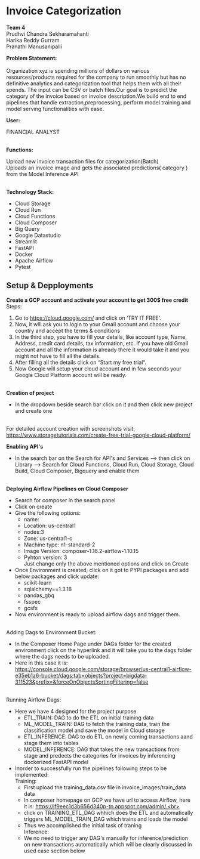 # Invoice Categorization

**Team 4**<br>
Prudhvi Chandra Sekharamahanti<br>
Harika Reddy Gurram<br>
Pranathi Manusanipalli<br>

**Problem Statement:**<br><br>
Organization xyz is spending millions of dollars on various resources/products required for the company to run smoothly but has no definitive analytics and categorization tool that helps them with all their spends. The input can be CSV or batch files.Our goal is to predict the category of the invoice based on invoice description.We build end to end pipelines that handle extraction,preprocessing, perform model training and model serving functionalities with ease.

**User:**<br>

FINANCIAL ANALYST<br><br>

**Functions:**<br>

Upload new invoice transaction files for categorization(Batch)<br>
Uploads an invoice image and gets the associated predictions( category ) from the Model Inference API<br><br>

**Technology Stack:**<br>

- Cloud Storage
- Cloud Run
- Cloud Functions
- Cloud Composer
- Big Query
- Google Datastudio
- Streamlit
- FastAPI
- Docker
- Apache Airflow
- Pytest

## Setup & Depployments

**Create a GCP account and activate your account to get 300$ free credit**<br>
Steps:
1. Go to https://cloud.google.com/ and click on ‘TRY IT FREE‘.<br>
2. Now, it will ask you to login to your Gmail account and choose your country and accept the terms & conditions<br>
3. In the third step, you have to fill your details, like account type, Name, Address, credit card details, tax information, etc. If you have old Gmail account and all the information is already there it would take it and you might not have to fill all the details.<br>
4. After filling all the details click on “Start my free trial“.<br>
5. Now Google will setup your cloud account and in few seconds your Google Cloud Platform account will be ready.<br><br>

**Creation of project**<br>
- In the dropdown beside search bar click on it and then click new project and create one<br><br>

For detailed account creation with screenshots visit: https://www.storagetutorials.com/create-free-trial-google-cloud-platform/<br>

**Enabling API's**
- In the search bar on the Search for API's and Services --> then click on Library --> Search for Cloud Functions, Cloud Run, Cloud Storage, Cloud Build, Cloud Composer, Bigquery and enable them<br><br>

**Deploying Airflow Pipelines on Cloud Composer**<br>

- Search for composer in the search panel<br>
- Click on create<br>
- Give the following options:<br>
  -  name: <name of composer environment><br>
  -  Location: us-central1<br>
  -  nodes:3<br>
  -  Zone: us-central1-c<br>
  -  Machine type: n1-standard-2<br>
  -  Image Version: composer-1.16.2-airflow-1.10.15<br>
  -  Pyhton version: 3<br>
 Just change only the above mentioned options and click on Create<br>
- Once Environment is created, click on it got to PYPI packages and add below packages and click update:<br>
   - scikit-learn<br>
   - sqlalchemy==1.3.18<br>
   - pandas_gbq<br>
   - fsspec<br>
   - gcsfs<br>
- Now environment is ready to upload airflow dags and trigger them.<br><br>

Adding Dags to Environment Bucket:<br>
- In the Composer Home Page under DAGs folder for the created environment click on the hyperlink and it will take you to the dags folder where the dags needs to be uploaded.
- Here in this case it is: https://console.cloud.google.com/storage/browser/us-central1-airflow-e35eb1a6-bucket/dags;tab=objects?project=bigdata-311523&prefix=&forceOnObjectsSortingFiltering=false<br><br>

Running Airflow Dags:<br>
- Here we have 4 designed for the project purpose<br>
  - ETL_TRAIN: DAG to do the ETL on initial training data<br>
  - ML_MODEL_TRAIN: DAG to fetch the training data, train the classification model and save the model in Cloud storage<br>
  - ETL_INFERENCE: DAG to do ETL on newly coming transactions aand stage them into tables<br>
  - MODEL_INFERENCE: DAG that takes the new transactions from stage and predects the categories for invoices by inferencing dockerized FastAPI model<br>
- Inorder to successfully run the pipelines following steps to be implemented:<br>
   Training:<br>
  - First upload the training_data.csv file in invoice_images/train_data data<br>
  - In composer homepage on GCP we have url to access Airflow, here it is: https://jf9eec1d3b656d340p-tp.appspot.com/admin/.<br>
  - click on TRAINING_ETL_DAG whhich does the ETL and automatically triggers ML_MODEL_TRAIN_DAG which trains and loads the model<br>
  - Thus we accomplished the initial task of traning<br>
  Inference:<br>
  - We no need to trigger any DAG's manually for inference/prediction on new transactions automatically which will be clearly discussed in used case section below<br><br>

  



